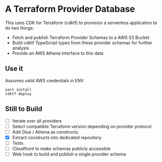 # A Terraform Provider Database

This uses CDK for Terraform (cdktf) to provision a serverless application to do two things:

- Fetch and publish Terraform Provider Schemas to a AWS S3 Bucket
- Build cdktf TypeScript types from these provider schemas for further analysis
- Provide an AWS Athena interface to this data

## Use it

Assumes valid AWS credentials in ENV

```
yarn install
cdktf deploy
```

## Still to Build

- [ ] Iterate over all providers
- [ ] Select compatible Terraform version depending on provider protocol
- [ ] Add Glue / Athena as constructs
- [x] Extract constructs into dedicated repository
- [ ] Tests
- [ ] Cloudfront to make schemas publicly accessible
- [ ] Web hook to build and publish a single provider schema